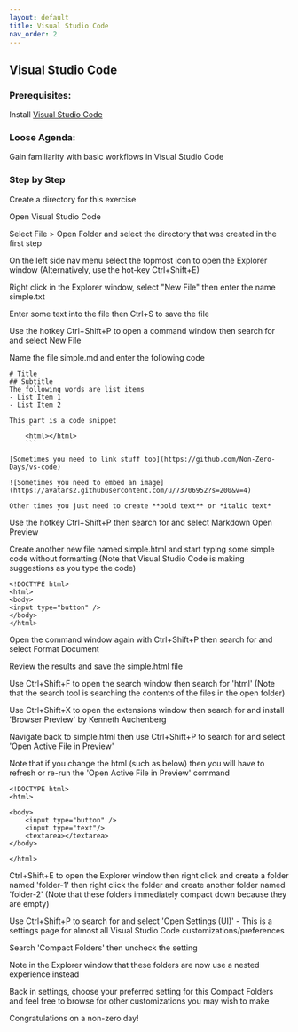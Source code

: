 ```yaml
---
layout: default
title: Visual Studio Code
nav_order: 2
---
```


## Visual Studio Code

### Prerequisites:
Install [Visual Studio Code](https://code.visualstudio.com/Download)

### Loose Agenda:
Gain familiarity with basic workflows in Visual Studio Code

### Step by Step
Create a directory for this exercise

Open Visual Studio Code

Select File > Open Folder and select the directory that was created in the first step

On the left side nav menu select the topmost icon to open the Explorer window (Alternatively, use the hot-key Ctrl+Shift+E)

Right click in the Explorer window, select "New File" then enter the name simple.txt

Enter some text into the file then Ctrl+S to save the file

Use the hotkey Ctrl+Shift+P to open a command window then search for and select New File

Name the file simple.md and enter the following code
```
# Title
## Subtitle
The following words are list items
- List Item 1
- List Item 2

This part is a code snippet
    ```
    <html></html>
    ```

[Sometimes you need to link stuff too](https://github.com/Non-Zero-Days/vs-code)

![Sometimes you need to embed an image](https://avatars2.githubusercontent.com/u/73706952?s=200&v=4)

Other times you just need to create **bold text** or *italic text*

```

Use the hotkey Ctrl+Shift+P then search for and select Markdown Open Preview

Create another new file named simple.html and start typing some simple code without formatting (Note that Visual Studio Code is making suggestions as you type the code)
```
<!DOCTYPE html>
<html>
<body>
<input type="button" />
</body>
</html>
```

Open the command window again with Ctrl+Shift+P then search for and select Format Document

Review the results and save the simple.html file

Use Ctrl+Shift+F to open the search window then search for 'html' (Note that the search tool is searching the contents of the files in the open folder)

Use Ctrl+Shift+X to open the extensions window then search for and install 'Browser Preview' by Kenneth Auchenberg

Navigate back to simple.html then use Ctrl+Shift+P to search for and select 'Open Active File in Preview'

Note that if you change the html (such as below) then you will have to refresh or re-run the 'Open Active File in Preview' command
```
<!DOCTYPE html>
<html>

<body>
    <input type="button" />
    <input type="text"/>
    <textarea></textarea>
</body>

</html>
```

Ctrl+Shift+E to open the Explorer window then right click and create a folder named 'folder-1' then right click the folder and create another folder named 'folder-2' (Note that these folders immediately compact down because they are empty)

Use Ctrl+Shift+P to search for and select 'Open Settings (UI)' - This is a settings page for almost all Visual Studio Code customizations/preferences

Search 'Compact Folders' then uncheck the setting

Note in the Explorer window that these folders are now use a nested experience instead

Back in settings, choose your preferred setting for this Compact Folders and feel free to browse for other customizations you may wish to make

Congratulations on a non-zero day!
